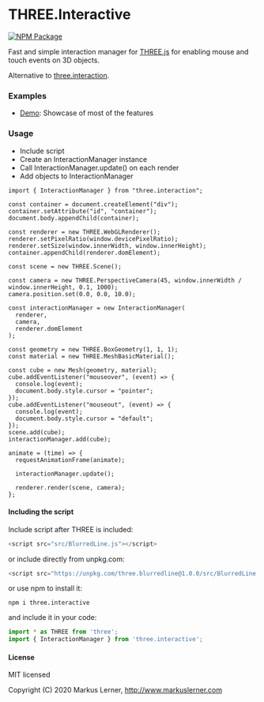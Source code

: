 # THREE.Interactive

[![NPM Package](https://img.shields.io/npm/v/three.interactive.svg?style=flat)](https://www.npmjs.com/package/three.interactive)

Fast and simple interaction manager for [THREE.js](https://github.com/mrdoob/three.js/) for enabling mouse and touch events on 3D objects.

Alternative to [three.interaction](https://github.com/jasonChen1982/three.interaction.js).


### Examples ####

* [Demo](https://www.markuslerner.com/github/three.interactive/examples/index.html): Showcase of most of the features

### Usage ####

* Include script
* Create an InteractionManager instance
* Call InteractionManager.update() on each render
* Add objects to InteractionManager

```
import { InteractionManager } from "three.interaction";

const container = document.createElement("div");
container.setAttribute("id", "container");
document.body.appendChild(container);

const renderer = new THREE.WebGLRenderer();
renderer.setPixelRatio(window.devicePixelRatio);
renderer.setSize(window.innerWidth, window.innerHeight);
container.appendChild(renderer.domElement);

const scene = new THREE.Scene();

const camera = new THREE.PerspectiveCamera(45, window.innerWidth / window.innerHeight, 0.1, 1000);
camera.position.set(0.0, 0.0, 10.0);

const interactionManager = new InteractionManager(
  renderer,
  camera,
  renderer.domElement
);

const geometry = new THREE.BoxGeometry(1, 1, 1);
const material = new THREE.MeshBasicMaterial();

const cube = new Mesh(geometry, material);
cube.addEventListener("mouseover", (event) => {
  console.log(event);
  document.body.style.cursor = "pointer";
});
cube.addEventListener("mouseout", (event) => {
  console.log(event);
  document.body.style.cursor = "default";
});
scene.add(cube);
interactionManager.add(cube);

animate = (time) => {
  requestAnimationFrame(animate);

  interactionManager.update();

  renderer.render(scene, camera);
};
```


#### Including the script ####

Include script after THREE is included:

```js
<script src="src/BlurredLine.js"></script>
```

or include directly from unpkg.com:

```js
<script src="https://unpkg.com/three.blurredline@1.0.0/src/BlurredLine.js"></script>
```

or use npm to install it:

```
npm i three.interactive
```

and include it in your code:
```js
import * as THREE from 'three';
import { InteractionManager } from 'three.interactive';
```



#### License ####

MIT licensed

Copyright (C) 2020 Markus Lerner, http://www.markuslerner.com
